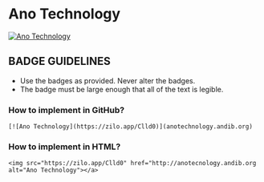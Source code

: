 # Ano Technology
[![Ano Technology](https://andibde.github.io/anotechnology/ano-technology.png)](https://github.com/andibde/anotechnology/)

## BADGE GUIDELINES
* Use the badges as provided. Never alter the badges.
* The badge must be large enough that all of the text is legible.


### How to implement in GitHub?
```
[![Ano Technology](https://zilo.app/Clld0)](anotechnology.andib.org)
```

### How to implement in HTML?
```
<img src="https://zilo.app/Clld0" href="http://anotecnology.andib.org alt="Ano Technology"></a>
